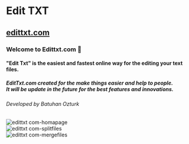 # Edit TXT
## <a href="https://www.edittxt.com/" target="_blank">edittxt.com</a>

### Welcome to Edittxt.com 👋

#### "Edit Txt" is the easiest and fastest online way for the editing your text files.

##### EditTxt.com created for the make things easier and help to people. <br/> It will be update in the future for the best features and innovations.

###### Developed by Batuhan Ozturk

![edittxt com-homapage](https://user-images.githubusercontent.com/34348780/147569711-f1742061-7129-478b-a04c-21cf32c9652e.jpg)
<br/>
![edittxt com-splitfiles](https://user-images.githubusercontent.com/34348780/147569707-3307e21f-db90-4965-af29-de433ce4650a.jpg)
<br/>
![edittxt com-mergefiles](https://user-images.githubusercontent.com/34348780/147569709-d2fd47ae-5870-48f4-93b3-acc90ab2e5b8.jpg)

